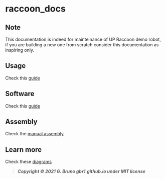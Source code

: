 # raccoon_docs

## Note
This documentation is indeed for mainteinance of UP Raccoon demo robot, if you are building a new one from scratch consider this documentation as inspiring only.

## Usage
Check this [guide](How&#32;to&#32;use&#32;the&#32;demo.md)

## Software 
Check this [guide](Raccoon&#32;robot&#32;setup.md)


## Assembly
Check the [manual assembly](assembly_manual/0_bill_of_materials.md)

## Learn more
Check these [diagrams](Raccoon&#32;robot&#32;diagrams.md)

> ***Copyright © 2021 G. Bruno gbr1.github.io under MIT license***
